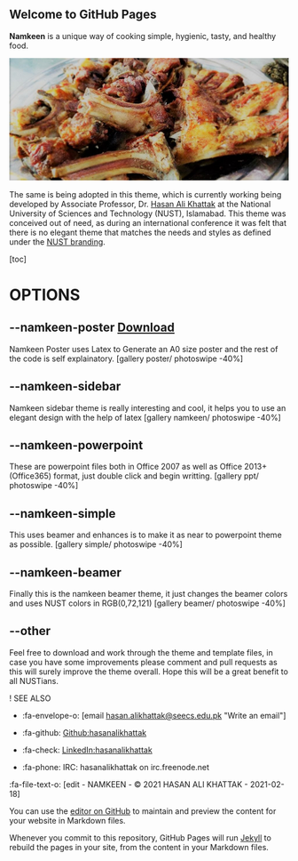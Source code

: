 ## Welcome to GitHub Pages

**Namkeen** is a unique way of cooking simple, hygienic, tasty, and healthy food. 

![photo.jpg](/images/photo.jpg)

The same is being adopted in this theme, which is currently working being developed by Associate Professor, Dr. [Hasan Ali Khattak](https://github.com/hasanalikhattak) at the National University of Sciences and Technology (NUST), Islamabad. This theme was conceived out of need, as during an international conference it was felt that there is no elegant theme that matches the needs and styles as defined under the [NUST branding](https://nust.edu.pk/about-us/nust-brand/).

[toc]

# OPTIONS
## --namkeen-poster [Download]()
Namkeen Poster uses Latex to Generate an A0 size poster and the rest of the code is self explainatory.
[gallery poster/ photoswipe -40%]

## --namkeen-sidebar
Namkeen sidebar theme is really interesting and cool, it helps you to use an elegant design with the help of latex
[gallery namkeen/ photoswipe -40%]

## --namkeen-powerpoint
These are powerpoint files both in Office 2007 as well as Office 2013+ (Office365) format, just double click and begin writting.
[gallery ppt/ photoswipe -40%]

## --namkeen-simple
This uses beamer and enhances is to make it as near to powerpoint theme as possible.
[gallery simple/ photoswipe -40%]

## --namkeen-beamer
Finally this is the namkeen beamer theme, it just changes the beamer colors and uses NUST colors in RGB(0,72,121)
[gallery beamer/ photoswipe -40%]

## --other
Feel free to download and work through the theme and template files, in case you have some improvements please comment and pull requests as this will surely improve the theme overall. Hope this will be a great benefit to all NUSTians.

! SEE ALSO

* :fa-envelope-o: [email hasan.alikhattak@seecs.edu.pk "Write an email"]

* :fa-github: [Github:hasanalikhattak](https://github.com/hasanalikhattak)

*  :fa-check: [LinkedIn:hasanalikhattak](http://www.linkedin.com/in/hasanalikhattak)

* :fa-phone: IRC: hasanalikhattak on irc.freenode.net

:fa-file-text-o: [edit - NAMKEEN - © 2021 HASAN ALI KHATTAK - 2021-02-18] 


You can use the [editor on GitHub](https://github.com/hasanalikhattak/namkeen/edit/gh-pages/index.md) to maintain and preview the content for your website in Markdown files.

Whenever you commit to this repository, GitHub Pages will run [Jekyll](https://jekyllrb.com/) to rebuild the pages in your site, from the content in your Markdown files.
